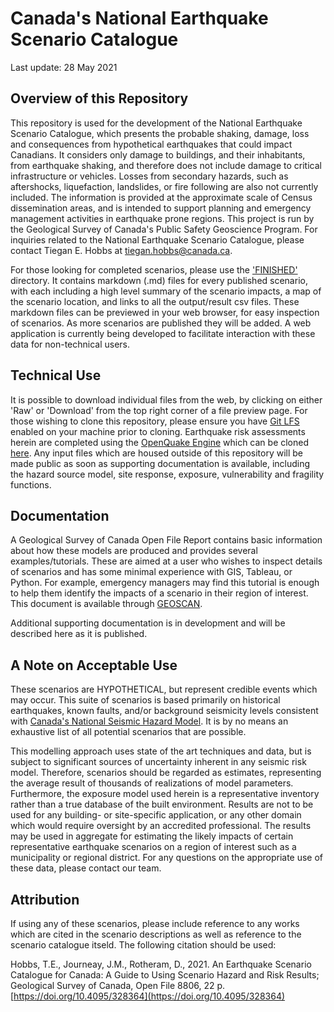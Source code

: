 # Canada's National Earthquake Scenario Catalogue
Last update: 28 May 2021

## Overview of this Repository
This repository is used for the development of the National Earthquake Scenario Catalogue, which presents the probable shaking, damage, loss and consequences from hypothetical earthquakes that could impact Canadians. It considers only damage to buildings, and their inhabitants, from earthquake shaking, and therefore does not include damage to critical infrastructure or vehicles. Losses from secondary hazards, such as aftershocks, liquefaction, landslides, or fire following are also not currently included. The information is provided at the approximate scale of Census dissemination areas, and is intended to support planning and emergency management activities in earthquake prone regions. This project is run by the Geological Survey of Canada's Public Safety Geoscience Program. For inquiries related to the National Earthquake Scenario Catalogue, please contact Tiegan E. Hobbs at tiegan.hobbs@canada.ca. 

For those looking for completed scenarios, please use the ['FINISHED'](./FINISHED/) directory. It contains markdown (.md) files for every published scenario, with each including a high level summary of the scenario impacts, a map of the scenario location, and links to all the output/result csv files. These markdown files can be previewed in your web browser, for easy inspection of scenarios. As more scenarios are published they will be added. A web application is currently being developed to facilitate interaction with these data for non-technical users. 

## Technical Use
It is possible to download individual files from the web, by clicking on either 'Raw' or 'Download' from the top right corner of a file preview page. For those wishing to clone this repository, please ensure you have [Git LFS](https://git-lfs.github.com/) enabled on your machine prior to cloning. Earthquake risk assessments herein are completed using the [OpenQuake Engine](https://www.globalquakemodel.org/openquake) which can be cloned [here](https://github.com/gem/oq-engine). Any input files which are housed outside of this repository will be made public as soon as supporting documentation is available, including the hazard source model, site response, exposure, vulnerability and fragility functions. 

## Documentation
A Geological Survey of Canada Open File Report contains basic information about how these models are produced and provides several examples/tutorials. These are aimed at a user who wishes to inspect details of scenarios and has some minimal experience with GIS, Tableau, or Python. For example, emergency managers may find this tutorial is enough to help them identify the impacts of a scenario in their region of interest. This document is available through [GEOSCAN](https://doi.org/10.4095/328364).

Additional supporting documentation is in development and will be described here as it is published.

## A Note on Acceptable Use
These scenarios are HYPOTHETICAL, but represent credible events which may occur. This suite of scenarios is based primarily on historical earthquakes, known faults, and/or background seismicity levels consistent with [Canada's National Seismic Hazard Model](https://doi.org/10.4095/327322). It is by no means an exhaustive list of all potential scenarios that are possible.

This modelling approach uses state of the art techniques and data, but is subject to significant sources of uncertainty inherent in any seismic risk model. Therefore, scenarios should be regarded as estimates, representing the average result of thousands of realizations of model parameters. Furthermore, the exposure model used herein is a representative inventory rather than a true database of the built environment. Results are not to be used for any building- or site-specific application, or any other domain which would require oversight by an accredited professional. The results may be used in aggregate for estimating the likely impacts of certain representative earthquake scenarios on a region of interest such as a municipality or regional district. For any questions on the appropriate use of these data, please contact our team.

## Attribution
If using any of these scenarios, please include reference to any works which are cited in the scenario descriptions as well as reference to the scenario catalogue itseld. The following citation should be used:

Hobbs, T.E., Journeay, J.M., Rotheram, D., 2021. An Earthquake Scenario Catalogue for Canada: A Guide to Using Scenario Hazard and Risk Results; Geological Survey of Canada, Open File 8806, 22 p. [https://doi.org/10.4095/328364](https://doi.org/10.4095/328364)
